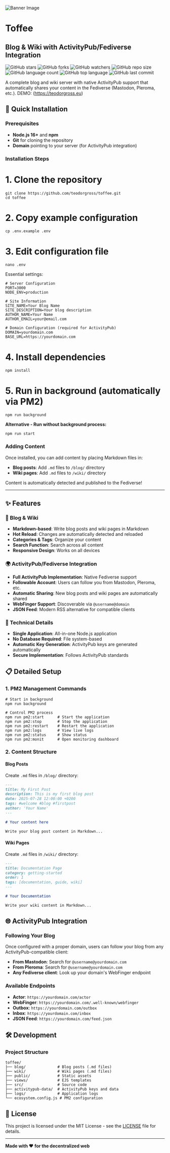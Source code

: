 ![Banner Image](/public/assets/img/Image.png)

# Toffee
## Blog & Wiki with ActivityPub/Fediverse Integration

![GitHub stars](https://img.shields.io/github/stars/teodorgross/toffee?style=social)
![GitHub forks](https://img.shields.io/github/forks/teodorgross/toffee?style=social)
![GitHub watchers](https://img.shields.io/github/watchers/teodorgross/toffee?style=social)
![GitHub repo size](https://img.shields.io/github/repo-size/teodorgross/toffee)
![GitHub language count](https://img.shields.io/github/languages/count/teodorgross/toffee)
![GitHub top language](https://img.shields.io/github/languages/top/teodorgross/toffee)
![GitHub last commit](https://img.shields.io/github/last-commit/teodorgross/toffee?color=red)


A complete blog and wiki server with native ActivityPub support that automatically shares your content in the Fediverse (Mastodon, Pleroma, etc.).
DEMO: (https://teodorgross.eu)
## 🚀 Quick Installation

### Prerequisites
- **Node.js 16+** and **npm**
- **Git** for cloning the repository
- **Domain** pointing to your server (for ActivityPub integration)

### Installation Steps

# 1. Clone the repository
```
git clone https://github.com/teodorgross/toffee.git
cd toffee
```
# 2. Copy example configuration
```
cp .env.example .env
```
# 3. Edit configuration file
```
nano .env
```
Essential settings:
```
# Server Configuration
PORT=3000
NODE_ENV=production

# Site Information
SITE_NAME=Your Blog Name
SITE_DESCRIPTION=Your blog description
AUTHOR_NAME=Your Name
AUTHOR_EMAIL=your@email.com

# Domain Configuration (required for ActivityPub)
DOMAIN=yourdomain.com
BASE_URL=https://yourdomain.com
```
# 4. Install dependencies
```
npm install
```
# 5. Run in background (automatically via PM2)

```
npm run background
```

**Alternative - Run without background process:**

```
npm run start
```

### Adding Content

Once installed, you can add content by placing Markdown files in:

- **Blog posts**: Add `.md` files to `/blog/` directory
- **Wiki pages**: Add `.md` files to `/wiki/` directory

Content is automatically detected and published to the Fediverse!

---

## ✨ Features

### 📝 Blog & Wiki
- **Markdown-based**: Write blog posts and wiki pages in Markdown
- **Hot Reload**: Changes are automatically detected and reloaded
- **Categories & Tags**: Organize your content
- **Search Function**: Search across all content
- **Responsive Design**: Works on all devices

### 🌍 ActivityPub/Fediverse Integration
- **Full ActivityPub Implementation**: Native Fediverse support
- **Followable Account**: Users can follow you from Mastodon, Pleroma, etc.
- **Automatic Sharing**: New blog posts and wiki pages are automatically shared
- **WebFinger Support**: Discoverable via `@username@domain`
- **JSON Feed**: Modern RSS alternative for compatible clients

### 🔧 Technical Details
- **Single Application**: All-in-one Node.js application
- **No Database Required**: File system-based
- **Automatic Key Generation**: ActivityPub keys are generated automatically
- **Secure Implementation**: Follows ActivityPub standards

## 📋 Detailed Setup

### 1. PM2 Management Commands

```
# Start in background
npm run background

# Control PM2 process
npm run pm2:start      # Start the application
npm run pm2:stop       # Stop the application
npm run pm2:restart    # Restart the application
npm run pm2:logs       # View live logs
npm run pm2:status     # Show status
npm run pm2:monit      # Open monitoring dashboard
```

### 2. Content Structure

#### Blog Posts
Create `.md` files in `/blog/` directory:

```markdown
---
title: My First Post
description: This is my first blog post
date: 2025-07-28 12:00:00 +0200
tags: #welcome #blog #firstpost
author: 'Your Name'
---

# Your content here

Write your blog post content in Markdown...
```

#### Wiki Pages
Create `.md` files in `/wiki/` directory:

```markdown
---
title: Documentation Page
category: getting-started
order: 1
tags: [documentation, guide, wiki]
---

# Your Documentation

Write your wiki content in Markdown...
```
## 🌐 ActivityPub Integration

### Following Your Blog

Once configured with a proper domain, users can follow your blog from any ActivityPub-compatible client:

- **From Mastodon**: Search for `@username@yourdomain.com`
- **From Pleroma**: Search for `@username@yourdomain.com`
- **Any Fediverse client**: Look up your domain's WebFinger endpoint

### Available Endpoints

- **Actor**: `https://yourdomain.com/actor`
- **WebFinger**: `https://yourdomain.com/.well-known/webfinger`
- **Outbox**: `https://yourdomain.com/outbox`
- **Inbox**: `https://yourdomain.com/inbox`
- **JSON Feed**: `https://yourdomain.com/feed.json`

## 🛠️ Development


### Project Structure

```
toffee/
├── blog/              # Blog posts (.md files)
├── wiki/              # Wiki pages (.md files)
├── public/            # Static assets
├── views/             # EJS templates
├── src/               # Source code
├── activitypub-data/  # ActivityPub keys and data
├── logs/              # Application logs
└── ecosystem.config.js # PM2 configuration
```


## 📄 License

This project is licensed under the MIT License - see the [LICENSE](LICENSE) file for details.


---

**Made with ❤️ for the decentralized web**
